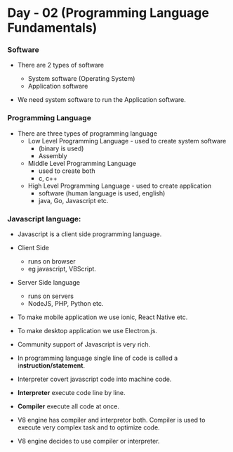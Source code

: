 # Day - 02 (Programming Language Fundamentals)

### Software

-   There are 2 types of software

    -   System software (Operating System)
    -   Application software

-   We need system software to run the Application software.

### Programming Language

-   There are three types of programming language
    -   Low Level Programming Language - used to create system software
        -   (binary is used)
        -   Assembly
    -   Middle Level Programming Language
        -   used to create both
        -   c, c++
    -   High Level Programming Language - used to create application
        -   software (human language is used, english)
        -   java, Go, Javascript etc.

### Javascript language:

-   Javascript is a client side programming language.
-   Client Side
    -   runs on browser
    -   eg javascript, VBScript.
-   Server Side language

    -   runs on servers
    -   NodeJS, PHP, Python etc.

-   To make mobile application we use ionic, React Native etc.
-   To make desktop application we use Electron.js.

-   Community support of Javascript is very rich.

-   In programming language single line of code is called a i**nstruction/statement**.

-   Interpreter covert javascript code into machine code.
-   **Interpreter** execute code line by line.
-   **Compiler** execute all code at once.

-   V8 engine has compiler and interpretor both. Compiler is used to execute very complex task and to optimize code.
-   V8 engine decides to use compiler or interpreter.

